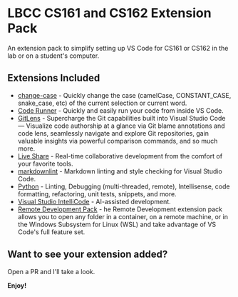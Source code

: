 # LBCC CS161 and CS162 Extension Pack

An extension pack to simplify setting up VS Code for CS161 or CS162 in the lab or on a student's computer.

## Extensions Included

- [change-case](https://marketplace.visualstudio.com/items?itemName=wmaurer.change-case) - Quickly change the case (camelCase, CONSTANT_CASE, snake_case, etc) of the current selection or current word.
- [Code Runner](https://marketplace.visualstudio.com/items?itemName=formulahendry.code-runner) - Quickly and easily run your code from inside VS Code.
- [GitLens](https://marketplace.visualstudio.com/items?itemName=eamodio.gitlens) - Supercharge the Git capabilities built into Visual Studio Code — Visualize code authorship at a glance via Git blame annotations and code lens, seamlessly navigate and explore Git repositories, gain valuable insights via powerful comparison commands, and so much more.
- [Live Share](https://marketplace.visualstudio.com/items?itemName=MS-vsliveshare.vsliveshare) - Real-time collaborative development from the comfort of your favorite tools.
- [markdownlint](https://marketplace.visualstudio.com/items?itemName=DavidAnson.vscode-markdownlint) - Markdown linting and style checking for Visual Studio Code.
- [Python](https://marketplace.visualstudio.com/items?itemName=ms-python.python) - Linting, Debugging (multi-threaded, remote), Intellisense, code formatting, refactoring, unit tests, snippets, and more.
- [Visual Studio IntelliCode](https://marketplace.visualstudio.com/items?itemName=VisualStudioExptTeam.vscodeintellicode) - AI-assisted development.
- [Remote Development Pack](https://marketplace.visualstudio.com/items?itemName=ms-vscode-remote.vscode-remote-extensionpack) - he Remote Development extension pack allows you to open any folder in a container, on a remote machine, or in the Windows Subsystem for Linux (WSL) and take advantage of VS Code's full feature set.

## Want to see your extension added?

Open a PR and I'll take a look.

**Enjoy!**
